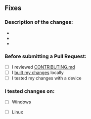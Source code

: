 <!-- 
     All pull requests should fix a Triage Approved issue. Put that issue # here:
     e.g. ## Fixes #300. 
-->
## Fixes #

### Description of the changes:
-
-
-

<!-- Please check off the appropriate boxes with [x] before submitting your pull request -->
### Before submitting a Pull Request:
- [ ] I reviewed [CONTRIBUTING.md](https://github.com/microsoft/Azure_Kinect_ROS_Driver/blob/master/CONTRIBUTING.md)
- [ ] I [built my changes](https://github.com/microsoft/Azure_Kinect_ROS_Driver/blob/master/docs/building.md) locally
- [ ] I tested my changes with a device

### I tested changes on: <!-- it's not required to have tested both, just indicate which one you tried -->
- [ ] Windows
- [ ] Linux


<!-- Specify how you tested your changes (i.e. manual/ad-hoc testing, automated testing, new automated tests added)-->


